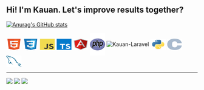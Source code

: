 ## Hi! I'm Kauan. Let's improve results together?

[![Anurag's GitHub stats](https://github-readme-stats.vercel.app/api?username=KauanQuinzote&show_icons=true&theme=neon)](https://github.com/KauanQuinzote/github-readme-stats)
  
<div style="display: inline-block;">

  <!-- Frontend -->
  <img align="center" alt="Kauan-HTML" height="30" width="40" src="https://raw.githubusercontent.com/devicons/devicon/master/icons/html5/html5-original.svg">
  <img align="center" alt="Kauan-CSS" height="30" width="40" src="https://raw.githubusercontent.com/devicons/devicon/master/icons/css3/css3-original.svg">
  <img align="center" alt="Kauan-JS" height="30" width="40" src="https://raw.githubusercontent.com/devicons/devicon/master/icons/javascript/javascript-original.svg">
  <img align="center" alt="Kauan-TS" height="30" width="40" src="https://raw.githubusercontent.com/devicons/devicon/master/icons/typescript/typescript-original.svg">
  <img align="center" alt="Kauan-Angular" height="30" width="40" src="https://raw.githubusercontent.com/devicons/devicon/master/icons/angularjs/angularjs-original.svg">

  <!-- Backend -->
  <img align="center" alt="Kauan-PHP" height="60" width="40" src="https://raw.githubusercontent.com/devicons/devicon/master/icons/php/php-original.svg">
  <img align="center" alt="Kauan-Laravel" height="30" width="40" src="https://cdn.jsdelivr.net/gh/devicons/devicon@latest/icons/laravel/laravel-original.svg">
  <img align="center" alt="Kauan-Python" height="30" width="40" src="https://raw.githubusercontent.com/devicons/devicon/master/icons/python/python-original.svg">
  <img align="center" alt="Kauan-C" height="30" width="40" src="https://raw.githubusercontent.com/devicons/devicon/master/icons/c/c-original.svg">

  <!-- Banco de dados -->
  <img align="center" alt="Kauan-SQL" height="30" width="40" src="https://raw.githubusercontent.com/devicons/devicon/master/icons/mysql/mysql-original.svg">

</div>


<hr>

<div> 
  
  <a href="https://discord.gg/637669718236463114" target="_blank"><img src="https://img.shields.io/badge/Discord-7289DA?style=for-the-badge&logo=discord&logoColor=white" target="_blank"></a> 
  <a href = "mailto:kauandominguesdesouza@gmail.com"><img src="https://img.shields.io/badge/-Gmail-%23333?style=for-the-badge&logo=gmail&logoColor=red" target="_blank"></a>
  <a href="https://www.linkedin.com/in/kauan-domingues-3b8738209" target="_blank"><img src="https://img.shields.io/badge/-LinkedIn-%230077B5?style=for-the-badge&logo=linkedin&logoColor=white" target="_blank"></a>
  
</div>
  
